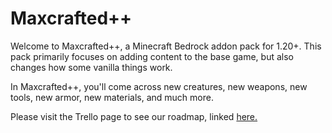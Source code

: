 # Maxcrafted++

Welcome to Maxcrafted++, a Minecraft Bedrock addon pack for 1.20+. This pack primarily focuses on adding content to the base game, but also changes how some vanilla things work.

In Maxcrafted++, you'll come across new creatures, new weapons, new tools, new armor, new materials, and much more.

Please visit the Trello page to see our roadmap, linked [here.](https://www.google.com)
